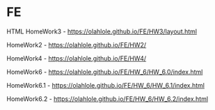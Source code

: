 # FE
HTML
HomeWork3 - https://olahlole.github.io/FE/HW3/layout.html 

HomeWork2 - https://olahlole.github.io/FE/HW2/  

HomeWork4 - https://olahlole.github.io/FE/HW4/  

HomeWork6 - https://olahlole.github.io/FE/HW_6/HW_6.0/index.html

HomeWork6.1 - https://olahlole.github.io/FE/HW_6/HW_6.1/index.html

HomeWork6.2 - https://olahlole.github.io/FE/HW_6/HW_6.2/index.html
            

